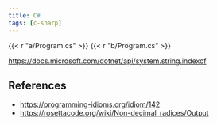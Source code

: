 ```yaml
---
title: C#
tags: [c-sharp]
---
```


{{< r "a/Program.cs" >}}
{{< r "b/Program.cs" >}}

<https://docs.microsoft.com/dotnet/api/system.string.indexof>

## References

- <https://programming-idioms.org/idiom/142>
- <https://rosettacode.org/wiki/Non-decimal_radices/Output>
